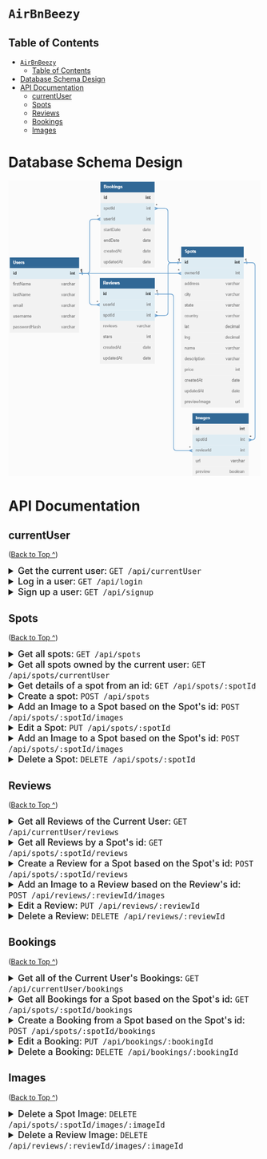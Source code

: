 # `AirBnBeezy`

## Table of Contents

- [`AirBnBeezy`](#airbnbeezy)
  - [Table of Contents](#table-of-contents)
- [Database Schema Design](#database-schema-design)
- [API Documentation](#api-documentation)
  - [currentUser](#currentuser)
  - [Spots](#spots)
  - [Reviews](#reviews)
  - [Bookings](#bookings)
  - [Images](#images)

# Database Schema Design

![database.png](https://raw.githubusercontent.com/Risclover/API-project/main/backend/database.png)

# API Documentation

## currentUser

([Back to Top ^](#airbnbeezy))

<details>
<summary style="font-size: 18px; font-weight: 500">Get the current user: <code>GET /api/currentUser</code></summary><br>

Response:

```javascript
Status: 200,
Content-Type: "application/json",
Body:
{
  "id": 1,
  "firstName": "John",
  "lastName": "Smith",
  "email": "john.smith@gmail.com",
  "username": "JohnSmith"
}
```

</details>
<details>
<summary style="font-size: 18px; font-weight: 500">Log in a user: <code>GET /api/login</code></summary><br>

Request:

```javascript
Content-Type: "application/json",
Body:
{
    "credential": "john.smith@gmail.com"
    "password": "secret password"
}
```

Response:

```javascript
Status Code: 200,
Content-Type: "application/json",
Body:
{
  "id": 1,
  "firstName": "John",
  "lastName": "Smith",
  "email": "john.smith@gmail.com",
  "username": "JohnSmith",
  "token": ""
}
```

Error: Invalid Credentials

```javascript
Status Code: 401,
Content-Type: "application/json",
Body:
{
  "message": "Invalid credentials",
  "statusCode": 401
}
```

Error: Body validation errors

```javascript
Status Code: 400,
Content-type: "application/json",
Body:
{
  "message": "Validation error",
  "statusCode": 400,
  "errors": {
    "credential": "Email or username is required",
    "password": "Password is required"
  }
}
```

</details>
<details>
<summary style="font-size: 18px; font-weight: 500">Sign up a user: <code>GET /api/signup</code></summary><br>

Request:

```javascript
Content-Type: "application/json",
Body:
{
  "firstName": "John",
  "lastName": "Smith",
  "email": "john.smith@gmail.com",
  "username": "JohnSmith",
  "password": "secret password"
}
```

Response:

```javascript
Status Code: 200,
Content-Type: "application/json",
Body:
{
  "id": 1,
  "firstName": "John",
  "lastName": "Smith",
  "email": "john.smith@gmail.com",
  "username": "JohnSmith",
  "token": ""
}
```

Error: User already exists with the specified email

```javascript
Status Code: 403,
Content-Type: "application/json",
Body:
{
  "message": "User already exists",
  "statusCode": 403,
  "errors": {
    "email": "User with that email already exists"
  }
}
```

Error: User already exists with the specified username

```javascript
Status Code: 403,
Content-Type: "application/json",
Body:
{
  "message": "User already exists",
  "statusCode": 403,
  "errors": {
    "username": "User with that username already exists"
  }
}
```

Error: Body validation errors

```javascript
Status Code: 400,
Content-Type: "application/json",
Body:
{
  "message": "Validation error",
  "statusCode": 400,
  "errors": {
    "email": "Invalid email",
    "username": "Username is required",
    "firstName": "First Name is required",
    "lastName": "Last Name is required"
  }
}
```

</details>

## Spots

([Back to Top ^](#airbnbeezy))

<details>
<summary style="font-size: 18px; font-weight: 500">Get all spots: <code>GET /api/spots</code></summary><br>

Response

```javascript
Status Code: 200,
Content-Type: "application/json",
Body:
{
  "Spots": [
    {
      "id": 1,
      "ownerId": 1,
      "address": "123 Disney Lane",
      "city": "San Francisco",
      "state": "California",
      "country": "United States of America",
      "lat": 37.7645358,
      "lng": -122.4730327,
      "name": "App Academy",
      "description": "Place where web developers are created",
      "price": 123,
      "createdAt": "2021-11-19 20:39:36",
      "updatedAt": "2021-11-19 20:39:36",
      "avgRating": 4.5,
      "previewImage": "image url"
    }
  ]
}
```

</details>

<details>
<summary style="font-size: 18px; font-weight: 500">Get all spots owned by the current user: <code>GET /api/spots/currentUser</code></summary><br>

Response

```javascript
Status Code: 200,
Content-Type: "application/json",
Body:
{
  "Spots": [
    {
      "id": 1,
      "ownerId": 1,
      "address": "123 Disney Lane",
      "city": "San Francisco",
      "state": "California",
      "country": "United States of America",
      "lat": 37.7645358,
      "lng": -122.4730327,
      "name": "App Academy",
      "description": "Place where web developers are created",
      "price": 123,
      "createdAt": "2021-11-19 20:39:36",
      "updatedAt": "2021-11-19 20:39:36",
      "avgRating": 4.5,
      "previewImage": "image url"
    }
  ]
}
```

</details>
<details>
<summary style="font-size: 18px; font-weight: 500">Get details of a spot from an id: <code>GET /api/spots/:spotId</code></summary><br>

Response

```javascript
Status Code: 200,
Content-Type: "application/json",
Body:
{
  "id": 1,
  "ownerId": 1,
  "address": "123 Disney Lane",
  "city": "San Francisco",
  "state": "California",
  "country": "United States of America",
  "lat": 37.7645358,
  "lng": -122.4730327,
  "name": "App Academy",
  "description": "Place where web developers are created",
  "price": 123,
  "createdAt": "2021-11-19 20:39:36",
  "updatedAt": "2021-11-19 20:39:36" ,
  "numReviews": 5,
  "avgStarRating": 4.5,
  "SpotImages": [
    {
      "id": 1,
      "url": "image url",
      "preview": true
    },
    {
      "id": 2,
      "url": "image url",
      "preview": false
    }
  ],
  "Owner": {
    "id": 1,
    "firstName": "John",
    "lastName": "Smith"
  }
}
```

Error: Couldn't find a Spot with the specified id

```javascript
Status Code: 404,
Content-Type: "application/json",
Body:
{
  "message": "Spot couldn't be found",
  "statusCode": 404
}
```

</details>
<details>
<summary style="font-size: 18px; font-weight: 500">Create a spot: <code>POST /api/spots</code></summary><br>

Request

```javascript
Content-Type: "application/json",
Body:
{
  "address": "123 Disney Lane",
  "city": "San Francisco",
  "state": "California",
  "country": "United States of America",
  "lat": 37.7645358,
  "lng": -122.4730327,
  "name": "App Academy",
  "description": "Place where web developers are created",
  "price": 123
}
```

Response

```javascript
Status Code: 201,
Content-Type: "application/json",
Body:
{
  "id": 1,
  "ownerId": 1,
  "address": "123 Disney Lane",
  "city": "San Francisco",
  "state": "California",
  "country": "United States of America",
  "lat": 37.7645358,
  "lng": -122.4730327,
  "name": "App Academy",
  "description": "Place where web developers are created",
  "price": 123,
  "createdAt": "2021-11-19 20:39:36",
  "updatedAt": "2021-11-19 20:39:36"
}
```

Error: Body validation error

```javascript
Status Code: 400,
Content-Type: "application/json",
Body:
{
  "message": "Validation Error",
  "statusCode": 400,
  "errors": {
    "address": "Street address is required",
    "city": "City is required",
    "state": "State is required",
    "country": "Country is required",
    "lat": "Latitude is not valid",
    "lng": "Longitude is not valid",
    "name": "Name must be less than 50 characters",
    "description": "Description is required",
    "price": "Price per day is required"
  }
}
```

</details>
<details>
<summary style="font-size: 18px; font-weight: 500">Add an Image to a Spot based on the Spot's id: <code>POST /api/spots/:spotId/images</code></summary><br>

Request

```javascript
Content-Type: "application/json",
Body:
{
  "url": "image url",
  "preview": true
}
```

Response

```javascript
Status Code: 200,
Content-Type: "application/json",
Body:
{
  "id": 1,
  "url": "image url",
  "preview": true
}
```

Error: Couldn't find a Spot with the specified id

```javascript
Status Code: 404,
Content-Type: "application/json",
Body:
{
  "message": "Spot couldn't be found",
  "statusCode": 404
}
```

</details>
<details>
<summary style="font-size: 18px; font-weight: 500">Edit a Spot: <code>PUT /api/spots/:spotId
</code></summary><br>

Request

```javascript
Content-Type: "application/json",
Body:
{
  "address": "123 Disney Lane",
  "city": "San Francisco",
  "state": "California",
  "country": "United States of America",
  "lat": 37.7645358,
  "lng": -122.4730327,
  "name": "App Academy",
  "description": "Place where web developers are created",
  "price": 123
}
```

Response

```javascript
Status Code: 200,
Content-Type: "application/json",
Body:
{
  "id": 1,
  "ownerId": 1,
  "address": "123 Disney Lane",
  "city": "San Francisco",
  "state": "California",
  "country": "United States of America",
  "lat": 37.7645358,
  "lng": -122.4730327,
  "name": "App Academy",
  "description": "Place where web developers are created",
  "price": 123,
  "createdAt": "2021-11-19 20:39:36",
  "updatedAt": "2021-11-20 10:06:40"
}
```

Error: Body validation error

```javascript
Status Code: 400,
Content-Type: "application/json",
Body:
{
  "message": "Validation Error",
  "statusCode": 400,
  "errors": {
    "address": "Street address is required",
    "city": "City is required",
    "state": "State is required",
    "country": "Country is required",
    "lat": "Latitude is not valid",
    "lng": "Longitude is not valid",
    "name": "Name must be less than 50 characters",
    "description": "Description is required",
    "price": "Price per day is required"
  }
}
```

Error: Couldn't find a Spot with the specified id

```javascript
Status Code: 404,
Content-Type: "application/json",
Body:
{
  "message": "Spot couldn't be found",
  "statusCode": 404
}
```

</details>
<details>
<summary style="font-size: 18px; font-weight: 500">Add an Image to a Spot based on the Spot's id: <code>POST /api/spots/:spotId/images</code></summary><br>

Request

```javascript
Content-Type: "application/json",
Body:
{
  "address": "123 Disney Lane",
  "city": "San Francisco",
  "state": "California",
  "country": "United States of America",
  "lat": 37.7645358,
  "lng": -122.4730327,
  "name": "App Academy",
  "description": "Place where web developers are created",
  "price": 123
}
```

Response

```javascript
Status Code: 200,
Content-Type: "application/json",
Body:
{
  "id": 1,
  "ownerId": 1,
  "address": "123 Disney Lane",
  "city": "San Francisco",
  "state": "California",
  "country": "United States of America",
  "lat": 37.7645358,
  "lng": -122.4730327,
  "name": "App Academy",
  "description": "Place where web developers are created",
  "price": 123,
  "createdAt": "2021-11-19 20:39:36",
  "updatedAt": "2021-11-20 10:06:40"
}
```

Error: Body validation error

```javascript
Status Code: 400,
Content-TYpe: "application/json",
Body:
{
  "message": "Validation Error",
  "statusCode": 400,
  "errors": {
    "address": "Street address is required",
    "city": "City is required",
    "state": "State is required",
    "country": "Country is required",
    "lat": "Latitude is not valid",
    "lng": "Longitude is not valid",
    "name": "Name must be less than 50 characters",
    "description": "Description is required",
    "price": "Price per day is required"
  }
}
```

Error: Couldn't find a Spot with the specified id

```javascript
Status Code: 404,
Content-Type: "application/json",
Body:
{
  "message": "Spot couldn't be found",
  "statusCode": 404
}
```

</details>
<details>
<summary style="font-size: 18px; font-weight: 500">Delete a Spot: <code>DELETE /api/spots/:spotId</code></summary><br>

Response

```javascript
Status Code: 200,
Content-Type: "application/json",
Body:
{
  "message": "Successfully deleted",
  "statusCode": 200
}
```

Error: Couldn't find a Spot with the specified id

```javascript
Status Code: 404,
Content-Type: "application/json",
Body:
{
  "message": "Spot couldn't be found",
  "statusCode": 404
}
```

</details>

## Reviews

([Back to Top ^](#airbnbeezy))

<details>
<summary style="font-size: 18px; font-weight: 500">Get all Reviews of the Current User: <code>GET /api/currentUser/reviews</code></summary><br>

Response

```javascript
Status Code: 200,
Content-Type: "application/json",
Body:
{
  "Reviews": [
    {
      "id": 1,
      "userId": 1,
      "spotId": 1,
      "review": "This was an awesome spot!",
      "stars": 5,
      "createdAt": "2021-11-19 20:39:36",
      "updatedAt": "2021-11-19 20:39:36" ,
      "User": {
        "id": 1,
        "firstName": "John",
        "lastName": "Smith"
      },
      "Spot": {
        "id": 1,
        "ownerId": 1,
        "address": "123 Disney Lane",
        "city": "San Francisco",
        "state": "California",
        "country": "United States of America",
        "lat": 37.7645358,
        "lng": -122.4730327,
        "name": "App Academy",
        "price": 123,
        "previewImage": "image url"
      },
      "ReviewImages": [
        {
          "id": 1,
          "url": "image url"
        }
      ]
    }
  ]
}
```

</details>
<details>
<summary style="font-size: 18px; font-weight: 500">Get all Reviews by a Spot's id: <code>GET /api/spots/:spotId/reviews</code></summary><br>

Response

```javascript
Status Code: 200,
Content-Type: "application/json",
Body:
{
  "Reviews": [
    {
      "id": 1,
      "userId": 1,
      "spotId": 1,
      "review": "This was an awesome spot!",
      "stars": 5,
      "createdAt": "2021-11-19 20:39:36",
      "updatedAt": "2021-11-19 20:39:36" ,
      "User": {
        "id": 1,
        "firstName": "John",
        "lastName": "Smith"
      },
      "ReviewImages": [
        {
          "id": 1,
          "url": "image url"
        }
      ],
    }
  ]
}
```

Error: Couldn't find a Spot with the specified id

```javascript
Status Code: 404,
Content-Type: "application/json",
Body:
{
  "message": "Spot couldn't be found",
  "statusCode": 404
}
```

</details>
<details>
<summary style="font-size: 18px; font-weight: 500">Create a Review for a Spot based on the Spot's id: <code>POST /api/spots/:spotId/reviews</code></summary><br>

Request

```javascript
Content-Type: "application/json",
Body:
{
  "review": "This was an awesome spot!",
  "stars": 5,
}
```

Response

```javascript
Status Code: 201,
Content-Type: "application/json",
Body:
{
  "id": 1,
  "userId": 1,
  "spotId": 1,
  "review": "This was an awesome spot!",
  "stars": 5,
  "createdAt": "2021-11-19 20:39:36",
  "updatedAt": "2021-11-19 20:39:36"
}
```

Error: Body validation errors

```javascript
Status Code: 400,
Content-Type: "application/json",
Body:
{
  "message": "Validation error",
  "statusCode": 400,
  "errors": {
    "review": "Review text is required",
    "stars": "Stars must be an integer from 1 to 5",
  }
}
```

Error: Couldn't find a Spot with the specified id

```javascript
Status Code: 404,
Content-Type: "application/json",
Body:
{
  "message": "Spot couldn't be found",
  "statusCode": 404
}
```

Error: Review from the current user already exists for the Spot

```javascript
Status Code: 403,
Content-Type: "application/json",
Body:
{
  "message": "User already has a review for this spot",
  "statusCode": 403
}
```

</details>
<details>
<summary style="font-size: 18px; font-weight: 500">Add an Image to a Review based on the Review's id: <code>POST /api/reviews/:reviewId/images</code></summary><br>

Request

```javascript
Content-Type: "application/json",
Body:
{
    "url": "image url"
}
```

Response

```javascript
Status Code: 200,
Content-Type: "application/json",
Body:
{
  "id": 1,
  "url": "image url"
}
```

Error: Couldn't find a Review with the specified id

```javascript
Status Code: 404,
Content-Type: "application/json",
Body:
{
  "message": "Review couldn't be found",
  "statusCode": 404
}
```

Error: Cannot add any more images because there is a maximum of 10 images per resource

```javascript
Status Code: 403
Content-Type: "application/json",
Body:
{
  "message": "Maximum number of images for this resource was reached",
  "statusCode": 403
}
```

</details>
<details>
<summary style="font-size: 18px; font-weight: 500">Edit a Review: <code>PUT /api/reviews/:reviewId</code></summary><br>

Request

```javascript
Content-Type: "application/json",
Body:
{
  "review": "This was an awesome spot!",
  "stars": 5,
}
```

Response

```javascript
Status Code: 200,
Content-Type: "application/json",
Body: {
  "id": 1,
  "userId": 1,
  "spotId": 1,
  "review": "This was an awesome spot!",
  "stars": 5,
  "createdAt": "2021-11-19 20:39:36",
  "updatedAt": "2021-11-20 10:06:40"
}
```

Error: Body validation errors

```javascript
Status Code: 400,
Content-Type: "application/json",
Body:
{
  "message": "Validation error",
  "statusCode": 400,
  "errors": {
    "review": "Review text is required",
    "stars": "Stars must be an integer from 1 to 5",
  }
}
```

Error: Couldn't find a Review with the specified id

```javascript
Status Code: 404,
Content-Type: "application/json",
Body:
{
  "message": "Review couldn't be found",
  "statusCode": 404
}
```

</details>
<details>
<summary style="font-size: 18px; font-weight: 500">Delete a Review: <code>DELETE /api/reviews/:reviewId</code></summary><br>

Response

```javascript
Status Code: 200,
Content-Type: "application/json",
Body:
{
  "message": "Successfully deleted",
  "statusCode": 200
}
```

Error: Couldn't find a Review with the specified id

```javascript
Status Code: 404,
Content-Type: "application/json",
Body:
{
  "message": "Review couldn't be found",
  "statusCode": 404
}
```

</details>

## Bookings

([Back to Top ^](#airbnbeezy))

<details>
<summary style="font-size: 18px; font-weight: 500">Get all of the Current User's Bookings: <code>GET /api/currentUser/bookings</code></summary><br>

Response

```javascript
Status Code: 200,
Content-Type: "application/json",
Body:
{
  "Bookings": [
    {
      "id": 1,
      "spotId": 1,
      "Spot": {
        "id": 1,
        "ownerId": 1,
        "address": "123 Disney Lane",
        "city": "San Francisco",
        "state": "California",
        "country": "United States of America",
        "lat": 37.7645358,
        "lng": -122.4730327,
        "name": "App Academy",
        "price": 123,
        "previewImage": "image url"
      },
      "userId": 2,
      "startDate": "2021-11-19",
      "endDate": "2021-11-20",
      "createdAt": "2021-11-19 20:39:36",
      "updatedAt": "2021-11-19 20:39:36"
    }
  ]
}
```

</details>
<details>
<summary style="font-size: 18px; font-weight: 500">Get all Bookings for a Spot based on the Spot's id: <code>GET /api/spots/:spotId/bookings</code></summary><br>

Response - If you ARE NOT the owner of the spot

```javascript
Status Code: 200,
Content-Type: "application/json",
Body:
{
  "Bookings": [
    {
      "spotId": 1,
      "startDate": "2021-11-19",
      "endDate": "2021-11-20"
    }
  ]
}
```

Response - If you ARE the owner of the spot

```javascript
Status Code: 200,
Content-Type: "application/json",
Body:
{
  "Bookings": [
    {
      "User": {
        "id": 2,
        "firstName": "John",
        "lastName": "Smith"
      },
      "id": 1,
      "spotId": 1,
      "userId": 2,
      "startDate": "2021-11-19",
      "endDate": "2021-11-20",
      "createdAt": "2021-11-19 20:39:36",
      "updatedAt": "2021-11-19 20:39:36"
    }
  ]
}
```

Error: Couldn't find a Spot with the specified id

```javascript
Status Code: 404,
Content-Type: "application/json",
Body:
{
  "message": "Spot couldn't be found",
  "statusCode": 404
}
```

</details>
<details>
<summary style="font-size: 18px; font-weight: 500">Create a Booking from a Spot based on the Spot's id: <code>POST /api/spots/:spotId/bookings</code></summary><br>

Request

```javascript
Body:
{
  "startDate": "2021-11-19",
  "endDate": "2021-11-20"
}
```

Response

```javascript
Status Code: 200,
Content-Type: "application/json",
Body:
{
  "id": 1,
  "spotId": 1,
  "userId": 2,
  "startDate": "2021-11-19",
  "endDate": "2021-11-20",
  "createdAt": "2021-11-19 20:39:36",
  "updatedAt": "2021-11-19 20:39:36"
}
```

Error: Body validation errors

```javascript
Status Code: 400,
Content-Type: "application/json",
Body:
{
  "message": "Validation error",
  "statusCode": 400,
  "errors": {
    "endDate": "endDate cannot be on or before startDate"
  }
}
```

Error: Couldn't find a Spot with the specified id

```javascript
Status Code: 404,
Content-Type: "application/json",
Body:
{
  "message": "Spot couldn't be found",
  "statusCode": 404
}
```

Error: Booking conflict

```javascript
Status Code: 403
Content-Type: "application/json
Body:
{
  "message": "Sorry, this spot is already booked for the specified dates",
  "statusCode": 403,
  "errors": {
    "startDate": "Start date conflicts with an existing booking",
    "endDate": "End date conflicts with an existing booking"
  }
}
```

</details>
<details>
<summary style="font-size: 18px; font-weight: 500">Edit a Booking: <code>PUT /api/bookings/:bookingId</code></summary><br>

Request

```javascript
Content-Type: "application/json",
Body:
{
  "startDate": "2021-11-19",
  "endDate": "2021-11-20"
}
```

Response

```javascript
Status Code: 200,
Content-Type: "application/json",
Body:
{
  "id": 1,
  "spotId": 1,
  "userId": 2,
  "startDate": "2021-11-19",
  "endDate": "2021-11-20",
  "createdAt": "2021-11-19 20:39:36",
  "updatedAt": "2021-11-20 10:06:40"
}
```

Error: Body validation errors

```javascript
Status Code: 400,
Content-Type: "application/json",
Body:
{
  "message": "Validation error",
  "statusCode": 400,
  "errors": {
    "endDate": "endDate cannot come before startDate"
  }
}
```

Error: Couldn't find a Booking with the specified id

```javascript
Status Code: 404,
Content-Type: "application/json",
Body:
{
  "message": "Booking couldn't be found",
  "statusCode": 404
}
```

Error: Can't edit a booking that's past the due date

```javascript
Status Code: 403,
Content-Type: "application/json",
Body:
{
  "message": "Past bookings can't be modified",
  "statusCode": 403
}
```

Error: Booking conflict

```javascript
Status Code: 403,
Content-Type: "application/json",
Body:
{
  "message": "Sorry, this spot is already booked for the specified dates",
  "statusCode": 403,
  "errors": {
    "startDate": "Start date conflicts with an existing booking",
    "endDate": "End date conflicts with an existing booking"
  }
}
```

</details>
<details>
<summary style="font-size: 18px; font-weight: 500">Delete a Booking: <code>DELETE /api/bookings/:bookingId</code></summary><br>

Response

```javascript
Status Code: 200,
Content-Type: "application/json",
Body:
{
  "message": "Successfully deleted",
  "statusCode": 200
}
```

Error: Couldn't find a Booking with the specified id

```javascript
Status Code: 404,
Content-Type: "application/json",
Body:
{
  "message": "Booking couldn't be found",
  "statusCode": 404
}
```

Error: Bookings that have been started can't be deleted

```javascript
Status Code: 403,
Content-Type: "application/json",
Body:
{
  "message": "Bookings that have been started can't be deleted",
  "statusCode": 403
}
```

</details>

## Images

([Back to Top ^](#airbnbeezy))

<details>
<summary style="font-size: 18px; font-weight: 500">Delete a Spot Image: <code>DELETE /api/spots/:spotId/images/:imageId</code></summary><br>

Response

```javascript
Status Code: 200,
Content-Type: "application/json",
Body:
{
  "message": "Successfully deleted",
  "statusCode": 200
}
```

Error: Couldn't find a Spot Image with the specified id

```javascript
Status Code: 404,
Content-Type: "application/json",
Body:
{
  "message": "Spot Image couldn't be found",
  "statusCode": 404
}
```

</details>
<details>
<summary style="font-size: 18px; font-weight: 500">Delete a Review Image: <code>DELETE /api/reviews/:reviewId/images/:imageId</code></summary><br>

Response

```javascript
Status Code: 200,
Content-Type: "application/json",
Body:
{
  "message": "Successfully deleted",
  "statusCode": 200
}
```

Error: Couldn't find a Review Image with the specified id

```javascript
Status Code: 404,
Content-Type: "application/json",
Body:
{
  "message": "Review Image couldn't be found",
  "statusCode": 404
}
```

</details>

